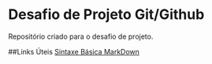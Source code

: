 # Desafio de Projeto Git/Github
Repositório criado para o desafio de projeto.

##Links Úteis
[Sintaxe Básica MarkDown](https://www.markdownguide.org/basic-syntax/)
